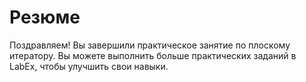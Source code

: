 # Резюме

Поздравляем! Вы завершили практическое занятие по плоскому итератору. Вы можете выполнить больше практических заданий в LabEx, чтобы улучшить свои навыки.
